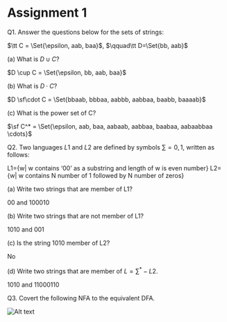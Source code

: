 # Assignment 1

Q1. Answer the questions below for the sets of strings:

$\tt C = \Set{\epsilon, aab, baa}$, $\qquad\tt D=\Set{bb, aab}$

(a) What is $D\cup C$? 

$D \cup C = \Set{\epsilon, bb, aab, baa}$

(b) What is $D \cdot C$?

$D \sf\cdot C = \Set{bbaab, bbbaa, aabbb, aabbaa, baabb, baaaab}$

(c\) What is the power set of C?

$\sf C^* = \Set{\epsilon, aab, baa, aabaab, aabbaa, baabaa, aabaabbaa \cdots}$


Q2. Two languages $L1$ and $L2$ are defined by symbols $∑= {0,1}$, written as follows:

L1={w| w contains ‘00’ as a substring and length of w is even number}
L2={w| w contains N number of 1 followed by N number of zeros}

(a) Write two strings that are member of L1?

$00$ and $100010$

(b) Write two strings that are not member of L1?

$1010$ and $001$

(c\) Is the string 1010 member of L2?

No 

(d) Write two strings that are member of $L=∑^*- L2$.

$1010$ and $11000110$

Q3. Covert the following NFA to the equivalent DFA.

![Alt text](draw.drawio.svg)